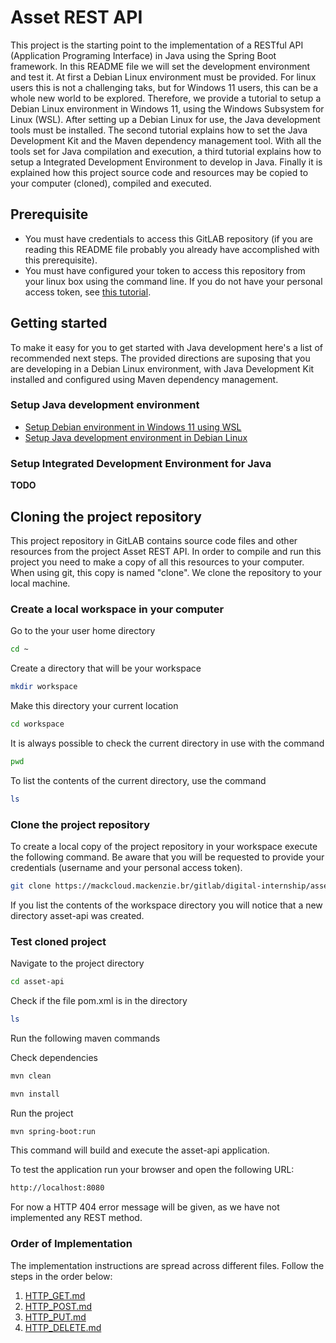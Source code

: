 # Asset REST API

This project is the starting point to the implementation of a RESTful API (Application Programing Interface) in Java using the Spring Boot framework.
In this README file we will set the development environment and test it.
At first a Debian Linux environment must be provided. For linux users this is not a challenging taks, but for Windows 11 users, this can be a whole new world to be explored. Therefore, we provide a tutorial to setup a Debian Linux environment in Windows 11, using the Windows Subsystem for Linux (WSL).
After setting up a Debian Linux for use, the Java development tools must be installed. The second tutorial explains how to set the Java Development Kit and the Maven dependency management tool.
With all the tools set for Java compilation and execution, a third tutorial explains how to setup a Integrated Development Environment to develop in Java.
Finally it is explained how this project source code and resources may be copied to your computer (cloned), compiled and executed.

## Prerequisite

- You must have credentials to access this GitLAB repository (if you are reading this README file probably you already have accomplished with this prerequisite).
- You must have configured your token to access this repository from your linux box using the command line. If you do not have your personal access token, see [this tutorial](https://mackcloud.mackenzie.br/gitlab/tutorial/tutorials/-/blob/main/gitlab/AccessTokenGitLab.md?ref_type=heads).



## Getting started

To make it easy for you to get started with Java development here's a list of recommended next steps.
The provided directions are suposing that you are developing in a Debian Linux environment, with Java Development Kit installed and configured using Maven dependency management.

### Setup Java development environment

- [Setup Debian environment in Windows 11 using WSL](https://mackcloud.mackenzie.br/gitlab/tutorial/tutorials/-/blob/main/java/SettingUpDebianBoxForJavaDevelopment.md?ref_type=heads)
- [Setup Java development environment in Debian Linux](https://mackcloud.mackenzie.br/gitlab/tutorial/tutorials/-/blob/main/java/SettingUpDebianBoxForJavaDevelopment.md?ref_type=heads)


### Setup Integrated Development Environment for Java

**TODO**


## Cloning the project repository

This project repository in GitLAB contains source code files and other resources from the project Asset REST API. In order to compile and run this project you need to make a copy of all this resources to your computer. When using git, this copy is named "clone". We clone the repository to your local machine.

### Create a local workspace in your computer

Go to the your user home directory

```bash
cd ~
```

Create a directory that will be your workspace

```bash
mkdir workspace
```

Make this directory your current location

```bash
cd workspace
```
It is always possible to check the current directory in use with the command

```bash
pwd
```

To list the contents of the current directory, use the command

```bash
ls
```

### Clone the project repository

To create a local copy of the project repository in your workspace execute the following command. Be aware that you will be requested to provide your credentials (username and your personal access token).

```bash
git clone https://mackcloud.mackenzie.br/gitlab/digital-internship/asset-rest-api.git
```

If you list the contents of the workspace directory you will notice that a new directory asset-api was created.

### Test cloned project

Navigate to the project directory

```bash
cd asset-api
```

Check if the file pom.xml is in the directory

```bash
ls
```

Run the following maven commands

Check dependencies

```bash
mvn clean
```

```bash
mvn install
```

Run the project

```bash
mvn spring-boot:run
```

This command will build and execute the asset-api application.

To test the application run your browser and open the following URL:

```bash
http://localhost:8080
```

For now a HTTP 404 error message will be given, as we have not implemented any REST method.


### Order of Implementation  

The implementation instructions are spread across different files. Follow the steps in the order below:  

1. [HTTP_GET.md](./HTTP_GET.md)
2. [HTTP_POST.md](./HTTP_POST.md)
3. [HTTP_PUT.md](./HTTP_PUT.md)
4. [HTTP_DELETE.md](./HTTP_DELETE.md) 

